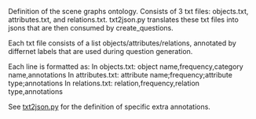 Definition of the scene graphs ontology.
Consists of 3 txt files: objects.txt, attributes.txt, and relations.txt.
txt2json.py translates these txt files into jsons that are then consumed by create_questions.

Each txt file consists of a list objects/attributes/relations, annotated by differnet labels that are used during question generation.

Each line is formatted as: 
In objects.txt: object name,frequency,category name,annotations
In attributes.txt: attribute name;frequency;attribute type;annotations
In relations.txt: relation,frequency,relation type,annotations

See [txt2json.py](txt2json.py) for the definition of specific extra annotations. 
